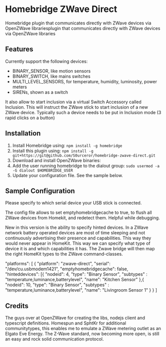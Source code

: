 # Homebridge ZWave Direct

Homebridge plugin that communicates directly with ZWave devices via OpenZWave librariesplugin that communicates directly with ZWave devices via OpenZWave libraries

## Features
Currently support the following devices:
- BINARY_SENSOR, like motion sensors
- BINARY_SWITCH, like mains switches
- MULTI_LEVEL_SENSORS, for temperature, humidity, luminosity, power meters
- SIRENs, shown as a switch

It also allow to start inclusion via a virtual Switch Accessory called Inclusion. This will instruct the ZWave stick to start inclusion of a new ZWave device. Typically such a device needs to be put in Inclusion mode (3 rapid clicks on a button)

## Installation

1. Install Homebridge using: `npm install -g homebridge`
2. Install this plugin using: `npm install -g git+https://git@github.com/S0urceror/homebridge-zwave-direct.git`
3. Download and install OpenZWave binaries: ` `
4. Add the user running homebridge to the dialout group: `sudo usermod -a -G dialout $HOMEBRIDGE_USER`
5. Update your configuration file. See the sample below.

## Sample Configuration

Please specify to which serial device your USB stick is connected.

The config file allows to set emptyhomebridgecache to true, to flush all ZWave devices from Homekit, and redetect them. Helpful while debugging.

New in this version is the ability to specify hinted devices. In a ZWave network battery operated devices are most of time sleeping and not continuously advertising their presence and capabilities. This way they would never appear in HomeKit. This way we can specify what type of device it is and which capabilities it has. The Zwave bridge will then map the right HomeKit types to the ZWave command-classes. 

"platforms": [
    {
      "platform": "zwave-direct",
      "serial": "/dev/cu.usbmodem1421",
      "emptyhomebridgecache": false,
      "hinteddevices": [{
        "nodeid": 4,
        "type": "Binary Sensor",
        "subtypes" : "temperature,luminance,batterylevel",
        "name": "Kitchen Sensor"
      },{
        "nodeid": 10,
        "type": "Binary Sensor",
        "subtypes" : "temperature,luminance,batterylevel",
        "name": "Livingroom Sensor 1"
      }
    }
]

## Credits
The guys over at OpenZWave for creating the libs, nodejs client and typescript definitions.
Homespun and SphtKr for additional communitytypes, this enables me to emulate a ZWave metering outlet as an Elgato Eve Energy. 
The Z-Wave standard, now becoming more open, is still an easy and rock solid communication protocol.